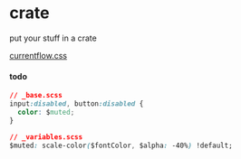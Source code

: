 # crate
put your stuff in a crate

[currentflow.css](https://currentflow.github.io/crate/css/currentflow.css)

#### todo
```css
// _base.scss
input:disabled, button:disabled {
  color: $muted;
}

// _variables.scss
$muted: scale-color($fontColor, $alpha: -40%) !default;
```
